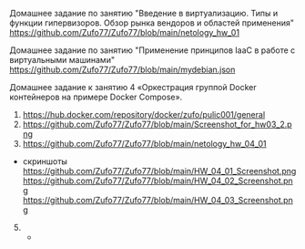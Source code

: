 Домашнее задание по занятию "Введение в виртуализацию. Типы и функции гипервизоров. Обзор рынка вендоров и областей применения"
https://github.com/Zufo77/Zufo77/blob/main/netology_hw_01


Домашнее задание по занятию "Применение принципов IaaC в работе с виртуальными машинами"
https://github.com/Zufo77/Zufo77/blob/main/mydebian.json


Домашнее задание к занятию 4 «Оркестрация группой Docker контейнеров на примере Docker Compose».

1. https://hub.docker.com/repository/docker/zufo/pulic001/general
2. https://github.com/Zufo77/Zufo77/blob/main/Screenshot_for_hw03_2.png
3. https://github.com/Zufo77/Zufo77/blob/main/netology_hw_04_01
  + скриншоты
    https://github.com/Zufo77/Zufo77/blob/main/HW_04_01_Screenshot.png
    https://github.com/Zufo77/Zufo77/blob/main/HW_04_02_Screenshot.png
    https://github.com/Zufo77/Zufo77/blob/main/HW_04_03_Screenshot.png
5. + 

